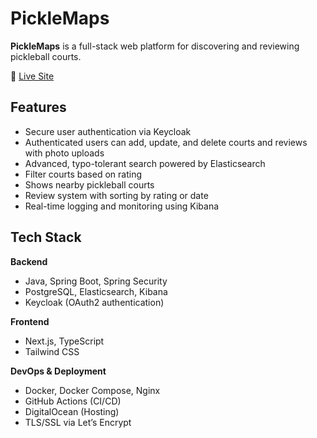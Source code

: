 # PickleMaps

**PickleMaps** is a full-stack web platform for discovering and reviewing pickleball courts.

🔗 [Live Site](https://picklemaps.royceesguerra.site)

## Features

- Secure user authentication via Keycloak
- Authenticated users can add, update, and delete courts and reviews with photo uploads
- Advanced, typo-tolerant search powered by Elasticsearch
- Filter courts based on rating
- Shows nearby pickleball courts
- Review system with sorting by rating or date
- Real-time logging and monitoring using Kibana

## Tech Stack

**Backend**

- Java, Spring Boot, Spring Security
- PostgreSQL, Elasticsearch, Kibana
- Keycloak (OAuth2 authentication)

**Frontend**

- Next.js, TypeScript
- Tailwind CSS

**DevOps & Deployment**

- Docker, Docker Compose, Nginx
- GitHub Actions (CI/CD)
- DigitalOcean (Hosting)
- TLS/SSL via Let’s Encrypt
